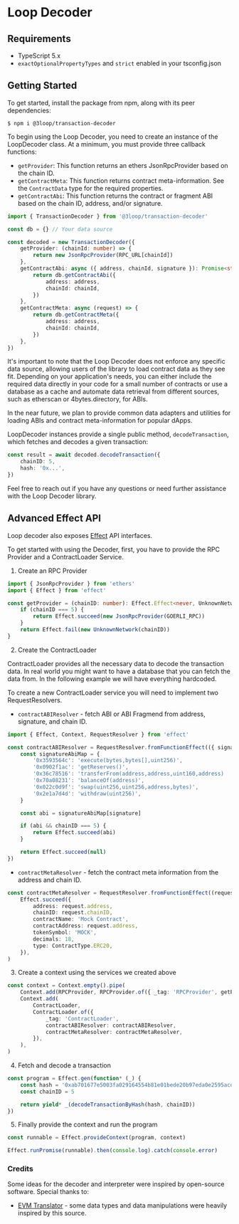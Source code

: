 # Loop Decoder

## Requirements

-   TypeScript 5.x
-   `exactOptionalPropertyTypes` and `strict` enabled in your tsconfig.json

## Getting Started

To get started, install the package from npm, along with its peer dependencies:

```
$ npm i @3loop/transaction-decoder
```

To begin using the Loop Decoder, you need to create an instance of the LoopDecoder class. At a minimum, you must provide three callback functions:

-   `getProvider`: This function returns an ethers JsonRpcProvider based on the chain ID.
-   `getContractMeta`: This function returns contract meta-information. See the `ContractData` type for the required properties.
-   `getContractAbi`: This function returns the contract or fragment ABI based on the chain ID, address, and/or signature.

```ts
import { TransactionDecoder } from '@3loop/transaction-decoder'

const db = {} // Your data source

const decoded = new TransactionDecoder({
    getProvider: (chainId: number) => {
        return new JsonRpcProvider(RPC_URL[chainId])
    },
    getContractAbi: async ({ address, chainId, signature }): Promise<string> => {
        return db.getContractAbi({
            address: address,
            chainId: chainId,
        })
    },
    getContractMeta: async (request) => {
        return db.getContractMeta({
            address: address,
            chainId: chainId,
        })
    },
})
```

It's important to note that the Loop Decoder does not enforce any specific data source, allowing users of the library to load contract data as they see fit. Depending on your application's needs, you can either include the required data directly in your code for a small number of contracts or use a database as a cache and automate data retrieval from different sources, such as etherscan or 4bytes.directory, for ABIs.

In the near future, we plan to provide common data adapters and utilities for loading ABIs and contract meta-information for popular dApps.

LoopDecoder instances provide a single public method, `decodeTransaction`, which fetches and decodes a given transaction:

```ts
const result = await decoded.decodeTransaction({
    chainID: 5,
    hash: '0x...',
})
```

Feel free to reach out if you have any questions or need further assistance with the Loop Decoder library.

## Advanced Effect API

Loop decoder also exposes [Effect](https://effect.website/) API interfaces.

To get started with using the Decoder, first, you have to provide the RPC Provider and a ContractLoader Service.

1. Create an RPC Provider

```ts
import { JsonRpcProvider } from 'ethers'
import { Effect } from 'effect'

const getProvider = (chainID: number): Effect.Effect<never, UnknownNetwork, JsonRpcProvider> => {
    if (chainID === 5) {
        return Effect.succeed(new JsonRpcProvider(GOERLI_RPC))
    }
    return Effect.fail(new UnknownNetwork(chainID))
}
```

2. Create the ContractLoader

ContractLoader provides all the necessary data to decode the transaction data. In real world you might want to have a database that you can fetch the data from. In the following example we will have everything hardcoded.

To create a new ContractLoader service you will need to implement two RequestResolvers.

-   `contractABIResolver` - fetch ABI or ABI Fragmend from address, signature, and chain ID.

```ts
import { Effect, Context, RequestResolver } from 'effect'

const contractABIResolver = RequestResolver.fromFunctionEffect(({ signature, chainID }: GetContractABI) => {
    const signatureAbiMap = {
        '0x3593564c': 'execute(bytes,bytes[],uint256)',
        '0x0902f1ac': 'getReserves()',
        '0x36c78516': 'transferFrom(address,address,uint160,address)	',
        '0x70a08231': 'balanceOf(address)',
        '0x022c0d9f': 'swap(uint256,uint256,address,bytes)',
        '0x2e1a7d4d': 'withdraw(uint256)',
    }

    const abi = signatureAbiMap[signature]

    if (abi && chainID === 5) {
        return Effect.succeed(abi)
    }

    return Effect.succeed(null)
})
```

-   `contractMetaResolver` - fetch the contract meta information from the address and chain ID.

```ts
const contractMetaResolver = RequestResolver.fromFunctionEffect((request: GetContractMeta) =>
    Effect.succeed({
        address: request.address,
        chainID: request.chainID,
        contractName: 'Mock Contract',
        contractAddress: request.address,
        tokenSymbol: 'MOCK',
        decimals: 18,
        type: ContractType.ERC20,
    }),
)
```

3. Create a context using the services we created above

```ts
const context = Context.empty().pipe(
    Context.add(RPCProvider, RPCProvider.of({ _tag: 'RPCProvider', getProvider: getProvider })),
    Context.add(
        ContractLoader,
        ContractLoader.of({
            _tag: 'ContractLoader',
            contractABIResolver: contractABIResolver,
            contractMetaResolver: contractMetaResolver,
        }),
    ),
)
```

4. Fetch and decode a transaction

```ts
const program = Effect.gen(function* (_) {
    const hash = '0xab701677e5003fa029164554b81e01bede20b97eda0e2595acda81acf5628f75'
    const chainID = 5

    return yield* _(decodeTransactionByHash(hash, chainID))
})
```

5. Finally provide the context and run the program

```ts
const runnable = Effect.provideContext(program, context)

Effect.runPromise(runnable).then(console.log).catch(console.error)
```

### Credits

Some ideas for the decoder and interpreter were inspired by open-source software. Special thanks to:

-   [EVM Translator](https://github.com/metagame-xyz/evm-translator) - some data types and data manipulations were heavily inspired by this source.
